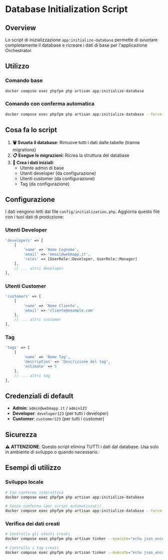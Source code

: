 # Database Initialization Script

## Overview

Lo script di inizializzazione `app:initialize-database` permette di svuotare completamente il database e ricreare i dati di base per l'applicazione Orchestrator.

## Utilizzo

### Comando base
```bash
docker compose exec phpfpm php artisan app:initialize-database
```

### Comando con conferma automatica
```bash
docker compose exec phpfpm php artisan app:initialize-database --force
```

## Cosa fa lo script

1. **🗑️ Svuota il database**: Rimuove tutti i dati dalle tabelle (tranne migrations)
2. **📋 Esegue le migrazioni**: Ricrea la struttura del database
3. **🌱 Crea i dati iniziali**:
   - Utente admin di base
   - Utenti developer (da configurazione)
   - Utenti customer (da configurazione)
   - Tag (da configurazione)

## Configurazione

I dati vengono letti dal file `config/initialization.php`. Aggiorna questo file con i tuoi dati di produzione:

### Utenti Developer
```php
'developers' => [
    [
        'name' => 'Nome Cognome',
        'email' => 'email@webmapp.it',
        'roles' => [UserRole::Developer, UserRole::Manager]
    ],
    // ... altri developer
],
```

### Utenti Customer
```php
'customers' => [
    [
        'name' => 'Nome Cliente',
        'email' => 'cliente@example.com'
    ],
    // ... altri customer
],
```

### Tag
```php
'tags' => [
    [
        'name' => 'Nome Tag',
        'description' => 'Descrizione del tag',
        'estimate' => 5
    ],
    // ... altri tag
],
```

## Credenziali di default

- **Admin**: `admin@webmapp.it` / `admin123`
- **Developer**: `developer123` (per tutti i developer)
- **Customer**: `customer123` (per tutti i customer)

## Sicurezza

⚠️ **ATTENZIONE**: Questo script elimina TUTTI i dati dal database. Usa solo in ambiente di sviluppo o quando necessario.

## Esempi di utilizzo

### Sviluppo locale
```bash
# Con conferma interattiva
docker compose exec phpfpm php artisan app:initialize-database

# Senza conferma (per script automatizzati)
docker compose exec phpfpm php artisan app:initialize-database --force
```

### Verifica dei dati creati
```bash
# Controlla gli utenti creati
docker compose exec phpfpm php artisan tinker --execute="echo json_encode(App\Models\User::all(['name', 'email', 'roles'])->toArray(), JSON_PRETTY_PRINT);"

# Controlla i tag creati
docker compose exec phpfpm php artisan tinker --execute="echo json_encode(App\Models\Tag::all(['name', 'description', 'estimate'])->toArray(), JSON_PRETTY_PRINT);"
```
